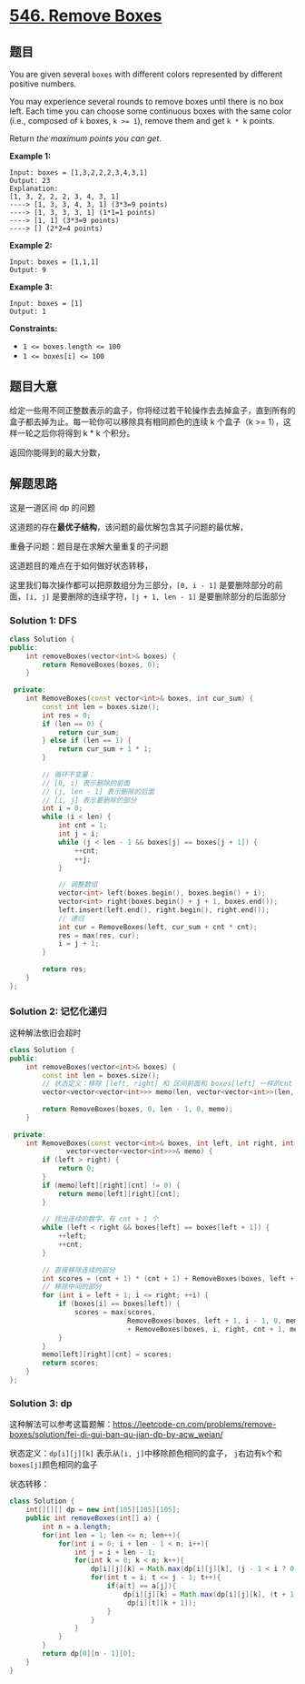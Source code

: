 # [546. Remove Boxes](https://leetcode-cn.com/problems/remove-boxes/)

## 题目

You are given several `boxes` with different colors represented by different positive numbers.

You may experience several rounds to remove boxes until there is no box left. Each time you can choose some continuous boxes with the same color (i.e., composed of `k` boxes, `k >= 1`), remove them and get `k * k` points.

Return *the maximum points you can get*.

**Example 1:**

```
Input: boxes = [1,3,2,2,2,3,4,3,1]
Output: 23
Explanation:
[1, 3, 2, 2, 2, 3, 4, 3, 1] 
----> [1, 3, 3, 4, 3, 1] (3*3=9 points) 
----> [1, 3, 3, 3, 1] (1*1=1 points) 
----> [1, 1] (3*3=9 points) 
----> [] (2*2=4 points)
```

**Example 2:**

```
Input: boxes = [1,1,1]
Output: 9
```

**Example 3:**

```
Input: boxes = [1]
Output: 1
```

 

**Constraints:**

- `1 <= boxes.length <= 100`
- `1 <= boxes[i] <= 100`

## 题目大意

给定一些用不同正整数表示的盒子，你将经过若干轮操作去去掉盒子，直到所有的盒子都去掉为止。每一轮你可以移除具有相同颜色的连续 k 个盒子（k >= 1），这样一轮之后你将得到 k * k 个积分。

返回你能得到的最大分数，

## 解题思路

这是一道区间 dp 的问题

这道题的存在**最优子结构**，该问题的最优解包含其子问题的最优解，

重叠子问题：题目是在求解大量重复的子问题

这道题目的难点在于如何做好状态转移，

这里我们每次操作都可以把原数组分为三部分，`[0, i - 1]` 是要删除部分的前面，`[i, j]` 是要删除的连续字符，`[j + 1, len - 1]` 是要删除部分的后面部分

### Solution 1: DFS



```c++
class Solution {
public:
    int removeBoxes(vector<int>& boxes) {
        return RemoveBoxes(boxes, 0);
    }
    
 private:
    int RemoveBoxes(const vector<int>& boxes, int cur_sum) {
        const int len = boxes.size();
        int res = 0;
        if (len == 0) {
            return cur_sum;
        } else if (len == 1) {
            return cur_sum + 1 * 1;
        }
        
        // 循环不变量：
        // [0, i) 表示删除的前面
        // (j, len - 1] 表示删除的后面
        // [i, j] 表示要删除的部分
        int i = 0;
        while (i < len) {
            int cnt = 1;
            int j = i;
            while (j < len - 1 && boxes[j] == boxes[j + 1]) {
                ++cnt;
                ++j;
            }
            
            // 调整数组
            vector<int> left(boxes.begin(), boxes.begin() + i);
            vector<int> right(boxes.begin() + j + 1, boxes.end());
            left.insert(left.end(), right.begin(), right.end());
            // 递归
            int cur = RemoveBoxes(left, cur_sum + cnt * cnt);
            res = max(res, cur);
            i = j + 1;
        }
        
        return res;
    }
};
```

### Solution 2: 记忆化递归

这种解法依旧会超时

```c++
class Solution {
public:
    int removeBoxes(vector<int>& boxes) {
        const int len = boxes.size();
        // 状态定义：移除 [left, right] 和 区间前面和 boxes[left] 一样的cnt 个数
        vector<vector<vector<int>>> memo(len, vector<vector<int>>(len, vector<int>(len, 0)));
        
        return RemoveBoxes(boxes, 0, len - 1, 0, memo);
    }
    
 private:
    int RemoveBoxes(const vector<int>& boxes, int left, int right, int cnt,
              vector<vector<vector<int>>>& memo) {
        if (left > right) {
            return 0;
        }
        if (memo[left][right][cnt] != 0) {
            return memo[left][right][cnt];
        }
        
        // 找出连续的数字，有 cnt + 1 个
        while (left < right && boxes[left] == boxes[left + 1]) {
            ++left;
            ++cnt;
        }
        
        // 直接移除连续的部分
        int scores = (cnt + 1) * (cnt + 1) + RemoveBoxes(boxes, left + 1, right, 0, memo);
        // 移除中间的部分
        for (int i = left + 1; i <= right; ++i) {
            if (boxes[i] == boxes[left]) {
                scores = max(scores,
                             RemoveBoxes(boxes, left + 1, i - 1, 0, memo)
                             + RemoveBoxes(boxes, i, right, cnt + 1, memo));
            }
        }
        memo[left][right][cnt] = scores;
        return scores;
    }
};
```

### Solution 3: dp

这种解法可以参考这篇题解：https://leetcode-cn.com/problems/remove-boxes/solution/fei-di-gui-ban-qu-jian-dp-by-acw_weian/

状态定义：`dp[i][j][k]` 表示从`[i, j]`中移除颜色相同的盒子， `j`右边有`k`个和`boxes[j]`颜色相同的盒子

状态转移：

````java
class Solution {
    int[][][] dp = new int[105][105][105];
    public int removeBoxes(int[] a) {
        int n = a.length;
        for(int len = 1; len <= n; len++){
            for(int i = 0; i + len - 1 < n; i++){
                int j = i + len - 1;
                for(int k = 0; k < n; k++){
                    dp[i][j][k] = Math.max(dp[i][j][k], (j - 1 < i ? 0: dp[i][j - 1][0]) + (k + 1) * (k + 1));
                    for(int t = i; t <= j - 1; t++){
                        if(a[t] == a[j]){
                            dp[i][j][k] = Math.max(dp[i][j][k], (t + 1 > j - 1 ? 0: dp[t + 1][j - 1][0]) +
                             dp[i][t][k + 1]);
                        }
                    }
                }
            }
        }
        return dp[0][n - 1][0];
    }
}
````

